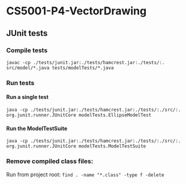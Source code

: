 # CS5001-P4-VectorDrawing

## JUnit tests
### Compile tests

`javac -cp ./tests/junit.jar:./tests/hamcrest.jar:./tests/:. src/model/*.java tests/modelTests/*.java`


### Run tests

#### Run a single test
`java -cp ./tests/junit.jar:./tests/hamcrest.jar:./tests/:./src/:. org.junit.runner.JUnitCore modelTests.EllipseModelTest`

#### Run the ModelTestSuite
`java -cp ./tests/junit.jar:./tests/hamcrest.jar:./tests/:./src/:. org.junit.runner.JUnitCore modelTests.ModelTestSuite`

### Remove compiled class files:
Run from project root:
`find . -name "*.class" -type f -delete`
